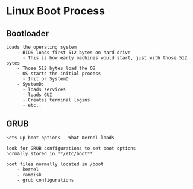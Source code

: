 # Linux Boot Process

## Bootloader

    Loads the operating system
        - BIOS loads first 512 bytes on hard drive
          - This is how early machines would start, just with those 512 bytes
        - Those 512 bytes load the OS
        - OS starts the initial process
          - Init or SystemD
        - SystemD:
          - loads services
          - loads GUI
          - Creates terminal logins
          - etc..

## GRUB

    Sets up boot options - What Kernel loads

    look for GRUB configurations to set boot options
    normally stored in **/etc/boot**

    boot files normally located in /boot
        - kernel
        - ramdisk
        - grub configurations
